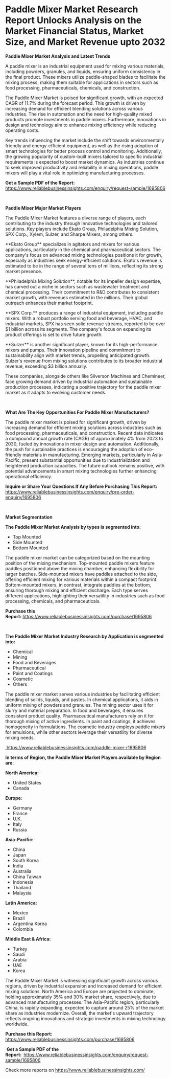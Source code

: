 <p><h1>Paddle Mixer Market Research Report Unlocks Analysis on the Market Financial Status, Market Size, and Market Revenue upto 2032</h1></p><p><strong>Paddle Mixer Market Analysis and Latest Trends</strong></p>
<p><p>A paddle mixer is an industrial equipment used for mixing various materials, including powders, granules, and liquids, ensuring uniform consistency in the final product. These mixers utilize paddle-shaped blades to facilitate the mixing process, making them suitable for applications in sectors such as food processing, pharmaceuticals, chemicals, and construction.</p><p>The Paddle Mixer Market is poised for significant growth, with an expected CAGR of 11.7% during the forecast period. This growth is driven by increasing demand for efficient blending solutions across various industries. The rise in automation and the need for high-quality mixed products promote investments in paddle mixers. Furthermore, innovations in design and technology aim to enhance mixing efficiency while reducing operating costs.</p><p>Key trends influencing the market include the shift towards environmentally friendly and energy-efficient equipment, as well as the rising adoption of smart technologies for better process control and monitoring. Additionally, the growing popularity of custom-built mixers tailored to specific industrial requirements is expected to boost market dynamics. As industries continue to seek improved productivity and reliability in mixing operations, paddle mixers will play a vital role in optimizing manufacturing processes.</p></p>
<p><strong>Get a Sample PDF of the Report:&nbsp;</strong> <a href="https://www.reliablebusinessinsights.com/enquiry/request-sample/1695806?utm_campaign=2820&utm_medium=2&utm_source=Github&utm_content=ia&utm_term=10042025&utm_id=paddle-mixer">https://www.reliablebusinessinsights.com/enquiry/request-sample/1695806</a></p>
<p>&nbsp;</p>
<p><strong>Paddle Mixer Major Market Players</strong></p>
<p><p>The Paddle Mixer Market features a diverse range of players, each contributing to the industry through innovative technologies and tailored solutions. Key players include Ekato Group, Philadelphia Mixing Solution, SPX Corp., Xylem, Sulzer, and Sharpe Mixers, among others.</p><p>**Ekato Group** specializes in agitators and mixers for various applications, particularly in the chemical and pharmaceutical sectors. The company's focus on advanced mixing technologies positions it for growth, especially as industries seek energy-efficient solutions. Ekato's revenue is estimated to be in the range of several tens of millions, reflecting its strong market presence.</p><p>**Philadelphia Mixing Solution**, notable for its impeller design expertise, has carved out a niche in sectors such as wastewater treatment and chemical processing. Their commitment to R&D contributes to consistent market growth, with revenues estimated in the millions. Their global outreach enhances their market footprint.</p><p>**SPX Corp.** produces a range of industrial equipment, including paddle mixers. With a robust portfolio serving food and beverage, HVAC, and industrial markets, SPX has seen solid revenue streams, reported to be over $1 billion across its segments. The company's focus on expanding its product offerings is set to drive future growth.</p><p>**Sulzer** is another significant player, known for its high-performance mixers and pumps. Their innovation pipeline and commitment to sustainability align with market trends, propelling anticipated growth. Sulzer's revenue from mixing solutions contributes to its broader industrial revenue, exceeding $3 billion annually.</p><p>These companies, alongside others like Silverson Machines and Chemineer, face growing demand driven by industrial automation and sustainable production processes, indicating a positive trajectory for the paddle mixer market as it adapts to evolving customer needs.</p></p>
<p>&nbsp;</p>
<p><strong>What Are The Key Opportunities For Paddle Mixer Manufacturers?</strong></p>
<p><p>The paddle mixer market is poised for significant growth, driven by increasing demand for efficient mixing solutions across industries such as food processing, pharmaceuticals, and construction. Recent data indicates a compound annual growth rate (CAGR) of approximately 4% from 2023 to 2030, fueled by innovations in mixer design and automation. Additionally, the push for sustainable practices is encouraging the adoption of eco-friendly materials in manufacturing. Emerging markets, particularly in Asia-Pacific, present substantial opportunities due to industrialization and heightened production capacities. The future outlook remains positive, with potential advancements in smart mixing technologies further enhancing operational efficiency.</p></p>
<p><strong>Inquire or Share Your Questions If Any Before Purchasing This Report:</strong> <a href="https://www.reliablebusinessinsights.com/enquiry/pre-order-enquiry/1695806?utm_campaign=2820&utm_medium=2&utm_source=Github&utm_content=ia&utm_term=10042025&utm_id=paddle-mixer">https://www.reliablebusinessinsights.com/enquiry/pre-order-enquiry/1695806</a></p>
<p>&nbsp;</p>
<p><strong>Market Segmentation</strong></p>
<p><strong>The Paddle Mixer Market Analysis by types is segmented into:</strong></p>
<p><ul><li>Top Mounted</li><li>Side Mounted</li><li>Bottom Mounted</li></ul></p>
<p><p>The paddle mixer market can be categorized based on the mounting position of the mixing mechanism. Top-mounted paddle mixers feature paddles positioned above the mixing chamber, enhancing flexibility for larger batches. Side-mounted mixers have paddles attached to the side, offering efficient mixing for various materials within a compact footprint. Bottom-mounted mixers, in contrast, integrate paddles at the bottom, ensuring thorough mixing and efficient discharge. Each type serves different applications, highlighting their versatility in industries such as food processing, chemicals, and pharmaceuticals.</p></p>
<p><strong>Purchase this Report:&nbsp;</strong><a href="https://www.reliablebusinessinsights.com/purchase/1695806?utm_campaign=2820&utm_medium=2&utm_source=Github&utm_content=ia&utm_term=10042025&utm_id=paddle-mixer">https://www.reliablebusinessinsights.com/purchase/1695806</a></p>
<p>&nbsp;</p>
<p><strong>The Paddle Mixer Market Industry Research by Application is segmented into:</strong></p>
<p><ul><li>Chemical</li><li>Mining</li><li>Food and Beverages</li><li>Pharmaceutical</li><li>Paint and Coatings</li><li>Cosmetic</li><li>Others</li></ul></p>
<p><p>The paddle mixer market serves various industries by facilitating efficient blending of solids, liquids, and pastes. In chemical applications, it aids in uniform mixing of powders and granules. The mining sector uses it for slurry and material preparation. In food and beverages, it ensures consistent product quality. Pharmaceutical manufacturers rely on it for thorough mixing of active ingredients. In paint and coatings, it achieves homogeneity in formulations. The cosmetic industry employs paddle mixers for emulsions, while other sectors leverage their versatility for diverse mixing needs.</p></p>
<p><a href="https://www.reliablebusinessinsights.com/paddle-mixer-r1695806?utm_campaign=2820&utm_medium=2&utm_source=Github&utm_content=ia&utm_term=10042025&utm_id=paddle-mixer">&nbsp;https://www.reliablebusinessinsights.com/paddle-mixer-r1695806</a></p>
<p><strong>In terms of Region, the Paddle Mixer Market Players available by Region are:</strong></p>
<p>
    <p> <strong> North America: </strong>
        <ul>
            <li>United States</li>
            <li>Canada</li>
        </ul>
        </p> 
    <p> <strong> Europe: </strong>
        <ul>
            <li>Germany</li>
            <li>France</li>
            <li>U.K.</li>
            <li>Italy</li>
            <li>Russia</li>
        </ul>
        </p> 
    <p> <strong> Asia-Pacific: </strong>
        <ul>
            <li>China</li>
            <li>Japan</li>
            <li>South Korea</li>
            <li>India</li>
            <li>Australia</li>
            <li>China Taiwan</li>
            <li>Indonesia</li>
            <li>Thailand</li>
            <li>Malaysia</li>
        </ul>
        </p> 
    <p> <strong> Latin America: </strong>
        <ul>
            <li>Mexico</li>
            <li>Brazil</li>
            <li>Argentina Korea</li>
            <li>Colombia</li>
        </ul>
        </p> 
    <p> <strong> Middle East & Africa: </strong>
        <ul>
            <li>Turkey</li>
            <li>Saudi</li>
            <li>Arabia</li>
            <li>UAE</li>
            <li>Korea</li>
        </ul>
    </p>
    </p>
<p><p>The Paddle Mixer Market is witnessing significant growth across various regions, driven by industrial expansion and increased demand for efficient mixing solutions. North America and Europe are projected to dominate, holding approximately 35% and 30% market share, respectively, due to advanced manufacturing processes. The Asia-Pacific region, particularly China, is rapidly expanding, expected to capture around 25% of the market share as industries modernize. Overall, the market's upward trajectory reflects ongoing innovations and strategic investments in mixing technology worldwide.</p></p>
<p><strong>Purchase this Report: </strong><a href="https://www.reliablebusinessinsights.com/purchase/1695806?utm_campaign=2820&utm_medium=2&utm_source=Github&utm_content=ia&utm_term=10042025&utm_id=paddle-mixer">https://www.reliablebusinessinsights.com/purchase/1695806</a></p>
<p>&nbsp;<strong>Get a Sample PDF of the Report:&nbsp;&nbsp;</strong><a href="https://www.reliablebusinessinsights.com/enquiry/request-sample/1695806?utm_campaign=2820&utm_medium=2&utm_source=Github&utm_content=ia&utm_term=10042025&utm_id=paddle-mixer">https://www.reliablebusinessinsights.com/enquiry/request-sample/1695806</a></p>
<p><strong></strong></p>
<p>Check more reports on <a href="https://www.reliablebusinessinsights.com/?utm_campaign=2820&utm_medium=2&utm_source=Github&utm_content=ia&utm_term=10042025&utm_id=paddle-mixer">https://www.reliablebusinessinsights.com/</a></p>